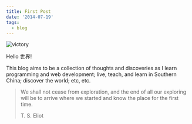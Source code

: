 ```yaml
---
title: First Post
date: '2014-07-19'
tags:
  - blog
---
```

![victory](/img/posts/crono.gif "victory")

Hello 世界!<!-- more-About this blog -->

This blog aims to be a collection of thoughts and discoveries as I learn programming and web development; live, teach, and learn in Southern China; discover the world; etc, etc.

> We shall not cease from exploration, and the end of all our exploring will be to arrive where we started and know the place for the first time.
> <footer>T. S. Eliot</footer>